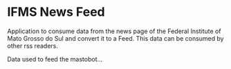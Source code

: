 # IFMS News Feed

Application to consume data from the news page of the Federal Institute of Mato Grosso do Sul and convert it to a Feed. This data can be consumed by other rss readers.

Data used to feed the mastobot...
